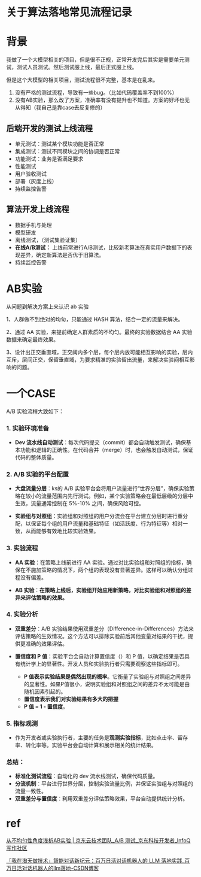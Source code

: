 # 关于算法落地常见流程记录




# 背景

我做了一个大模型相关的项目，但是很不正规，正常开发完后其实是需要单元测试，测试人员测试。然后测试服上线，最后正式服上线。

但是这个大模型的相关项目，测试流程很不完整，基本是在乱来。

1. 没有严格的测试流程，导致有一些bug。（比如代码覆盖率不到100%）
2. 没有AB实验，那么改了方案，准确率有没有提升也不知道。方案的好坏也无从得知（我自己是靠case去反复修的）



## 后端开发的测试上线流程

- 单元测试：测试某个模块功能是否正常
- 集成测试：测试不同模块之间的协调是否正常
- 功能测试：业务是否满足要求
- 性能测试
- 用户验收测试
- 部署（灰度上线）
- 持续监控告警



## 算法开发上线流程

- 数据手机与处理
- 模型研发
- 离线测试，（测试集验证集）
- **在线A/B测试：**
  上线前常进行A/B测试，比较新老算法在真实用户数据下的表现差异，确定新算法是否优于旧算法。
- 持续监控告警







# AB实验

从问题到解决方案上来认识 ab 实验

1、人群做不到绝对的均匀，只能通过 HASH 算法，结合一定的流量来解决。

2、通过 AA 实验，来提前确定人群素质的不均匀。最终的实验数据结合 AA 实验数据来确定最终效果。

3、设计出正交垂直域，正交阈内多个层，每个层内放可能相互影响的实验，层内互斥，层间正交，保留垂直域，为要求精准的实验留出流量，来解决实验间相互影响的问题。



# 一个CASE

A/B 实验流程大致如下：

### 1. **实验环境准备**
- **Dev 流水线自动测试**：每次代码提交（commit）都会自动触发测试，确保基本功能和逻辑的正确性。在代码合并（merge）时，也会触发自动测试，保证代码的整体质量。
### 2. **A/B 实验的平台配置**
- **大盘流量分层**：ks的 A/B 实验平台会将用户流量进行“世界分层”，确保实验策略在较小的流量范围内先行测试。例如，某个实验策略会在最低层级的分层中生效，流量通常控制在 5%-10% 之间，确保风险可控。
  
- **实验组与对照组**：实验组和对照组的用户分流会在平台建立分层时进行重分配，以保证每个组的用户流量和基础特征（如活跃度、行为特征等）相对一致，从而能够有效地比较实验效果。

### 3. **实验流程**
- **AA 实验**：在策略上线前进行 AA 实验。通过对比实验组和对照组的指标，确保在不施加策略的情况下，两个组的表现没有显著差异。这样可以确认分组过程没有偏差。
  
- **AB 实验**：**在策略上线后，实验组开始应用新策略，对比实验组和对照组的差异来评估策略的效果。**

### 4. **实验分析**
- **双重差分**：A/B 实验结果使用双重差分（Difference-in-Differences）方法来评估策略的生效情况。这个方法可以排除实验前后其他变量对结果的干扰，提供更准确的效果评估。
  
- **置信度和 P 值**：实验平台会自动计算置信度（）和 P 值，以确定结果是否具有统计学上的显著性。开发人员和实验执行者只需要观察这些指标即可。
  - **P 值表示实验结果是偶然出现的概率**。它衡量了实验组与对照组之间差异的显著性。如果P值很小，说明实验组和对照组之间的差异不太可能是由随机因素引起的。
  - **置信度表示我们对实验结果有多大的把握**
  - **P 值 = 1 - 置信度**。


### 5. **指标观测**
- 作为开发者或实验执行者，主要的任务是**观测实验指标**，比如点击率、留存率、转化率等。实验平台会自动计算和展示相关的统计结果。

### 总结：
- **标准化测试流程**：自动化的 dev 流水线测试，确保代码质量。
- **分流机制**：平台进行世界分层，控制实验流量比例，并保证实验组与对照组的流量一致性。
- **双重差分与置信度**：利用双重差分评估策略效果，平台自动提供统计分析。



# ref

[从不均匀性角度浅析AB实验 | 京东云技术团队_A/B 测试_京东科技开发者_InfoQ写作社区](https://xie.infoq.cn/article/2f4ca8adc1b2f99b524f0b452)

[「我在淘天做技术」智能对话新纪元：百万日活对话机器人的 LLM 落地实践_百万日活对话机器人的llm落地-CSDN博客](https://blog.csdn.net/AlibabaTech1024/article/details/135771232)





